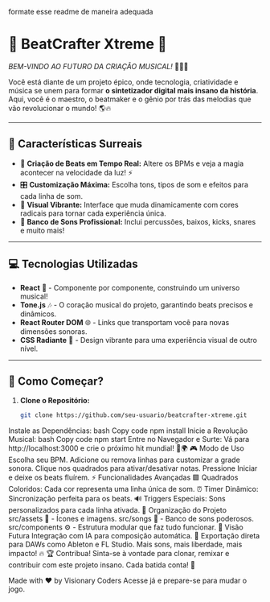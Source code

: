 formate esse readme de maneira adequada 

# 🎵 **BeatCrafter Xtreme** 🎵  
_BEM-VINDO AO FUTURO DA CRIAÇÃO MUSICAL!_ 🚀🎸✨

Você está diante de um projeto épico, onde tecnologia, criatividade e música se unem para formar **o sintetizador digital mais insano da história**. Aqui, você é o maestro, o beatmaker e o gênio por trás das melodias que vão revolucionar o mundo! 🌎🔥

---

## 🌟 **Características Surreais**
- 🎹 **Criação de Beats em Tempo Real:** Altere os BPMs e veja a magia acontecer na velocidade da luz! ⚡  
- 🎛️ **Customização Máxima:** Escolha tons, tipos de som e efeitos para cada linha de som.  
- 🎨 **Visual Vibrante:** Interface que muda dinamicamente com cores radicais para tornar cada experiência única.  
- 🥁 **Banco de Sons Profissional:** Inclui percussões, baixos, kicks, snares e muito mais!  

---

## 💻 **Tecnologias Utilizadas**
- **React** 🚀 - Componente por componente, construindo um universo musical!  
- **Tone.js** 🎶 - O coração musical do projeto, garantindo beats precisos e dinâmicos.  
- **React Router DOM** 🌐 - Links que transportam você para novas dimensões sonoras.  
- **CSS Radiante** 🎨 - Design vibrante para uma experiência visual de outro nível.  

---

## 🚀 **Como Começar?**
1. **Clone o Repositório:**  
   ```bash
   git clone https://github.com/seu-usuario/beatcrafter-xtreme.git
Instale as Dependências:
bash
Copy code
npm install
Inicie a Revolução Musical:
bash
Copy code
npm start
Entre no Navegador e Surte:
Vá para http://localhost:3000 e crie o próximo hit mundial! 🎤🌍
🎮 Modo de Uso
Escolha seu BPM.
Adicione ou remova linhas para customizar a grade sonora.
Clique nos quadrados para ativar/desativar notas.
Pressione Iniciar e deixe os beats fluírem.
⚡ Funcionalidades Avançadas
🟩 Quadrados Coloridos: Cada cor representa uma linha única de som.
⏰ Timer Dinâmico: Sincronização perfeita para os beats.
🔊 Triggers Especiais: Sons personalizados para cada linha ativada.
📂 Organização do Projeto
src/assets 📁 - Ícones e imagens.
src/songs 🎵 - Banco de sons poderosos.
src/components ⚙️ - Estrutura modular que faz tudo funcionar.
🌌 Visão Futura
Integração com IA para composição automática. 🤖
Exportação direta para DAWs como Ableton e FL Studio.
Mais sons, mais liberdade, mais impacto! 🔥
🏆 Contribua!
Sinta-se à vontade para clonar, remixar e contribuir com este projeto insano. Cada batida conta! 🤝

Made with ❤️ by Visionary Coders
Acesse já e prepare-se para mudar o jogo.
